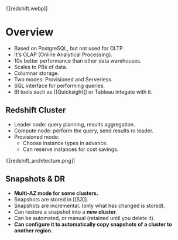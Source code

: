 ![[redshift.webp]]

# Overview

- Based on PostgreSQL, but not used for OLTP.
- It's OLAP (Online Analytical Processing).
- 10x better performance than other data warehouses.
- Scales to PBs of data.
- Columnar storage.
- Two modes: Provisioned and Serverless.
- SQL interface for performing queries.
- BI tools such as [[Quicksight]] or Tableau integate with it.

## Redshift Cluster

- Leader node: query planning, results aggregation.
- Compute node: perform the query, send results ro leader.
- Provisioned mode:
  - Choose instance types in advance.
  - Can reserve instances for cost savings.

![[redshift_architecture.png]]

## Snapshots & DR

- **Multi-AZ mode for some clusters.**
- Snapshots are stored in [[S3]].
- Snapshots are incremental. (only what has changed is stored).
- Can restore a snapshot into a **new cluster**.
- Can be automated, or manual (retained until you delete it).
- **Can configure it to automatically copy snapshots of a cluster to another region.**

